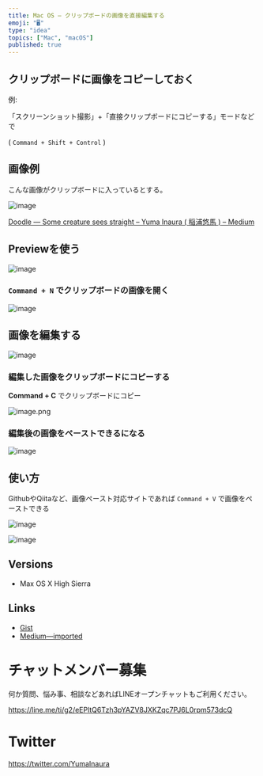 ```yaml
---
title: Mac OS — クリップボードの画像を直接編集する
emoji: "🖥"
type: "idea"
topics: ["Mac", "macOS"]
published: true
---
```



## クリップボードに画像をコピーしておく

例:

「スクリーンショット撮影」+「直接クリップボードにコピーする」モードなどで

( `Command + Shift + Control` )

## 画像例

こんな画像がクリップボードに入っているとする。

![image](https://user-images.githubusercontent.com/13635059/45910676-0d01a580-be46-11e8-9b33-8bef2cbd27f8.png)

[Doodle — Some creature sees straight – Yuma Inaura ( 稲浦悠馬 ) – Medium](https://medium.com/@YumaInaura/doodle-some-creature-sees-straight-11c0ddb9d90)


## Previewを使う

![image](https://user-images.githubusercontent.com/13635059/45910034-0290dd00-be41-11e8-9fe2-c395cbb0cda6.png)

### `Command + N` でクリップボードの画像を開く

![image](https://user-images.githubusercontent.com/13635059/45910049-1e947e80-be41-11e8-85b0-85205509d20f.png)

## 画像を編集する

![image](https://user-images.githubusercontent.com/13635059/45910625-a4b2c400-be45-11e8-977f-8fcf614bb826.png)


### 編集した画像をクリップボードにコピーする

**Command + C** でクリップボードにコピー

![image.png](https://qiita-image-store.s3.amazonaws.com/0/89618/368d513d-1f10-85b8-924a-419d244f0ef8.png)


### 編集後の画像をペーストできるになる

![image](https://user-images.githubusercontent.com/13635059/45910325-22c19b80-be43-11e8-9488-def65cb47bac.png)

## 使い方

GithubやQiitaなど、画像ペースト対応サイトであれば `Command + V` で画像をペーストできる

![image](https://user-images.githubusercontent.com/13635059/45910405-ac716900-be43-11e8-8ec0-a16a17d6feb3.png)

![image](https://user-images.githubusercontent.com/13635059/45910406-ada29600-be43-11e8-9213-0722703c0003.png)


## Versions

- Max OS X High Sierra

## Links

- [Gist](https://gist.github.com/YumaInaura/5baf3abd9411ae0b61f4516af75de999)
- [Medium—imported](https://medium.com/supersonic-generation/mac-os-edit-image-in-clipboard-directly-with-preview-e1200cbe8eab)








<!-- Update From Qiita API -->

# チャットメンバー募集


何か質問、悩み事、相談などあればLINEオープンチャットもご利用ください。

https://line.me/ti/g2/eEPltQ6Tzh3pYAZV8JXKZqc7PJ6L0rpm573dcQ





# Twitter


https://twitter.com/YumaInaura


<!-- Update From Qiita API -->


